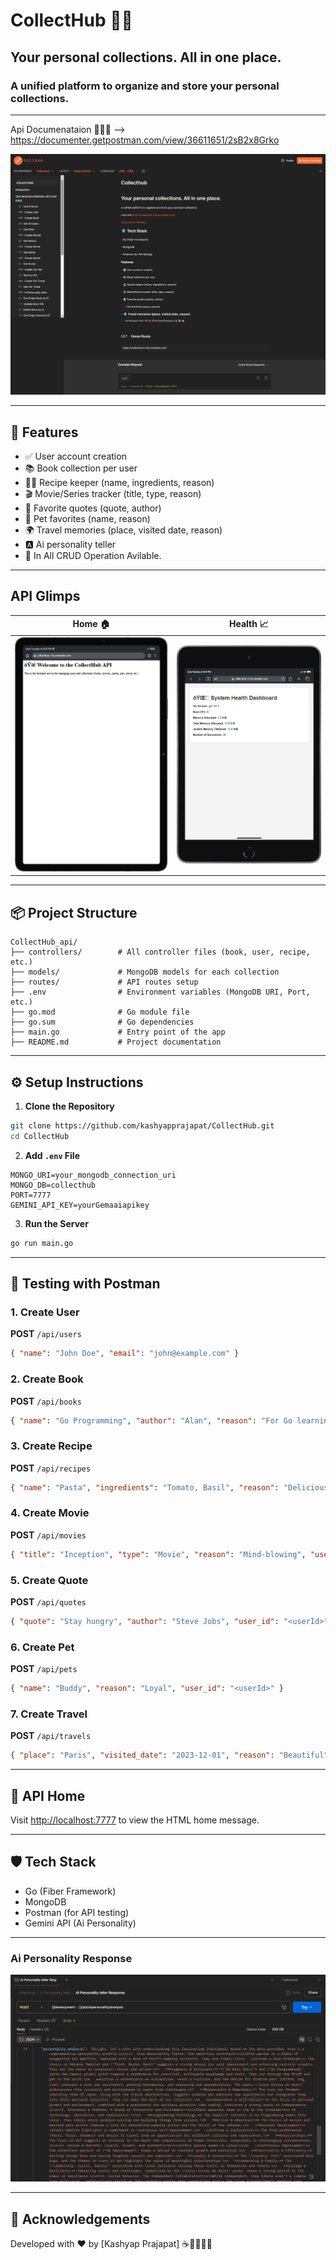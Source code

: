 # CollectHub 🎒📃

## Your personal collections. All in one place.

### A unified platform to organize and store your personal collections.     

---

Api Documenataion 👨🏻‍💻 --> https://documenter.getpostman.com/view/36611651/2sB2x8Grko

![postmandocs](./Demoimages/NewApiPostman.png)

---

## 🚀 Features

- ✅ User account creation
- 📚 Book collection per user
- 🧑‍🍳 Recipe keeper (name, ingredients, reason)
- 🎬 Movie/Series tracker (title, type, reason)
- 📝 Favorite quotes (quote, author)
- 🐾 Pet favorites (name, reason)
- 🌍 Travel memories (place, visited date, reason)
- 🅰️ Ai personality teller
- 📝 In All CRUD Operation Avilable.

---
## API Glimps

| Home 🏠 | Health 📈 |
|--------|--------|
| ![apihome](./Demoimages/ApiHome.png) | ![apihealth](./Demoimages/apiHealth.png) |


---
## 📦 Project Structure

```
CollectHub_api/
├── controllers/        # All controller files (book, user, recipe, etc.)
├── models/             # MongoDB models for each collection
├── routes/             # API routes setup
├── .env                # Environment variables (MongoDB URI, Port, etc.)
├── go.mod              # Go module file
├── go.sum              # Go dependencies
├── main.go             # Entry point of the app
├── README.md           # Project documentation
```
---

## ⚙️ Setup Instructions

1. **Clone the Repository**
```bash
git clone https://github.com/kashyapprajapat/CollectHub.git
cd CollectHub
```

2. **Add `.env` File**
```
MONGO_URI=your_mongodb_connection_uri
MONGO_DB=collecthub
PORT=7777
GEMINI_API_KEY=yourGemaaiapikey
```

3. **Run the Server**
```bash
go run main.go
```

---

## 🧪 Testing with Postman

### 1. Create User
**POST** `/api/users`
```json
{ "name": "John Doe", "email": "john@example.com" }
```

### 2. Create Book
**POST** `/api/books`
```json
{ "name": "Go Programming", "author": "Alan", "reason": "For Go learning", "user_id": "<userId>" }
```

### 3. Create Recipe
**POST** `/api/recipes`
```json
{ "name": "Pasta", "ingredients": "Tomato, Basil", "reason": "Delicious", "user_id": "<userId>" }
```

### 4. Create Movie
**POST** `/api/movies`
```json
{ "title": "Inception", "type": "Movie", "reason": "Mind-blowing", "user_id": "<userId>" }
```

### 5. Create Quote
**POST** `/api/quotes`
```json
{ "quote": "Stay hungry", "author": "Steve Jobs", "user_id": "<userId>" }
```

### 6. Create Pet
**POST** `/api/pets`
```json
{ "name": "Buddy", "reason": "Loyal", "user_id": "<userId>" }
```

### 7. Create Travel
**POST** `/api/travels`
```json
{ "place": "Paris", "visited_date": "2023-12-01", "reason": "Beautiful", "user_id": "<userId>" }
```

---

## 📄 API Home

Visit [http://localhost:7777](http://localhost:7777) to view the HTML home message.

---

## 🛡️ Tech Stack

- Go (Fiber Framework)
- MongoDB
- Postman (for API testing)
- Gemini API (Ai Personality)

---

### Ai Personality Response
![aipersonality](./Demoimages/AiPersonalaity.png)


---
## 🙌 Acknowledgements

Developed with ❤️ by [Kashyap Prajapat] ☕🧋👨🏻‍💻